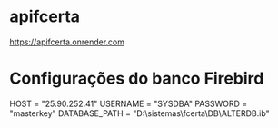 # apifcerta

https://apifcerta.onrender.com

# Configurações do banco Firebird
HOST = "25.90.252.41"
USERNAME = "SYSDBA"
PASSWORD = "masterkey"
DATABASE_PATH = "D:\\sistemas\\fcerta\\DB\\ALTERDB.ib"

